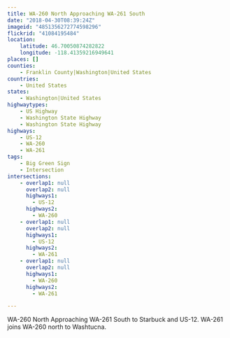 ```yaml
---
title: WA-260 North Approaching WA-261 South
date: "2018-04-30T08:39:24Z"
imageid: "4851356272774598296"
flickrid: "41084195484"
location:
    latitude: 46.70050874282822
    longitude: -118.41359216949641
places: []
counties:
    - Franklin County|Washington|United States
countries:
    - United States
states:
    - Washington|United States
highwaytypes:
    - US Highway
    - Washington State Highway
    - Washington State Highway
highways:
    - US-12
    - WA-260
    - WA-261
tags:
    - Big Green Sign
    - Intersection
intersections:
    - overlap1: null
      overlap2: null
      highways1:
        - US-12
      highways2:
        - WA-260
    - overlap1: null
      overlap2: null
      highways1:
        - US-12
      highways2:
        - WA-261
    - overlap1: null
      overlap2: null
      highways1:
        - WA-260
      highways2:
        - WA-261

---
```

WA-260 North Approaching WA-261 South to Starbuck and US-12.  WA-261 joins WA-260 north to Washtucna.